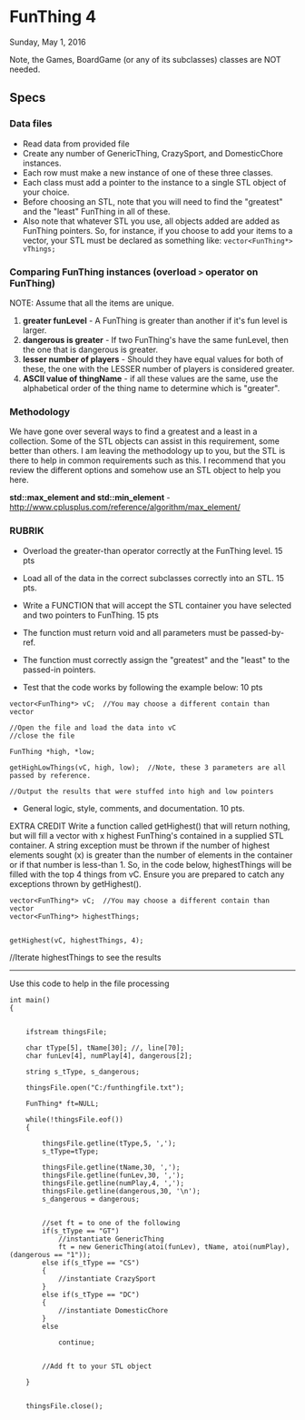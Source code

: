 # FunThing 4
Sunday, May 1, 2016

Note, the Games, BoardGame (or any of its subclasses) classes are NOT needed.

## Specs
### Data files
- Read data from provided file
- Create any number of GenericThing, CrazySport, and DomesticChore instances.
- Each row must make a new instance of one of these three classes.
- Each class must add a pointer to the instance to a single STL object of your choice.
- Before choosing an STL, note that you will need to find the "greatest" and the "least" FunThing in all of these.
- Also note that whatever STL you use, all objects added are added as FunThing pointers.  So, for instance, if you choose to add your items to a vector, your STL must be declared as something like: `vector<FunThing*> vThings;`

### Comparing FunThing instances (overload `>` operator on FunThing)
NOTE: Assume that all the items are unique.
1. **greater funLevel** - A FunThing is greater than another if it's fun level is larger.  
2. **dangerous is greater** - If two FunThing's have the same funLevel, then the one that is dangerous is greater.
3. **lesser number of players** - Should they have equal values for both of these, the one with the LESSER number of players is considered greater.  
4. **ASCII value of thingName** - if all these values are the same, use the alphabetical order of the thing name to determine which is "greater". 

### Methodology
We have gone over several ways to find a greatest and a least in a collection.  Some of the STL objects can assist in this requirement,
some better than others.  I am leaving the methodology up to you, but the STL is there to help in common requirements such as this.
I recommend that you review the different options and somehow use an STL object to help you here.

**std::max_element and std::min_element**
 -http://www.cplusplus.com/reference/algorithm/max_element/

### RUBRIK
- Overload the greater-than operator correctly at the FunThing level.  15 pts

- Load all of the data in the correct subclasses correctly into an STL. 15 pts.

- Write a FUNCTION that will accept the STL container you have selected and two pointers to FunThing. 15 pts
- The function must return void and all parameters must be passed-by-ref.
- The function must correctly assign the "greatest" and the "least" to the passed-in pointers.

- Test that the code works by following the example below: 10 pts

```
vector<FunThing*> vC;  //You may choose a different contain than vector

//Open the file and load the data into vC
//close the file

FunThing *high, *low;

getHighLowThings(vC, high, low);  //Note, these 3 parameters are all passed by reference.

//Output the results that were stuffed into high and low pointers
```

- General logic, style, comments, and documentation.  10 pts.


EXTRA CREDIT
Write a function called getHighest() that will return nothing, but will fill a vector with x highest FunThing's contained in a supplied STL container.  A string exception must be thrown if the number of highest elements sought (x) is greater than the number of elements in the container or if that number is less-than 1.
So, in the code below, highestThings will be filled with the top 4 things from vC.  Ensure you are prepared to catch any exceptions thrown by getHighest().

```
vector<FunThing*> vC;  //You may choose a different contain than vector
vector<FunThing*> highestThings;


getHighest(vC, highestThings, 4);
```

//Iterate highestThings to see the results

-----------------------------------------------------------------------------

Use this code to help in the file processing

```
int main()
{

    
    ifstream thingsFile;

    char tType[5], tName[30]; //, line[70];
    char funLev[4], numPlay[4], dangerous[2];

    string s_tType, s_dangerous;

    thingsFile.open("C:/funthingfile.txt");

    FunThing* ft=NULL;
    
    while(!thingsFile.eof())
    {

        thingsFile.getline(tType,5, ',');
        s_tType=tType;
        
        thingsFile.getline(tName,30, ',');
        thingsFile.getline(funLev,30, ',');
        thingsFile.getline(numPlay,4, ',');
        thingsFile.getline(dangerous,30, '\n');
        s_dangerous = dangerous;
        

        //set ft = to one of the following
        if(s_tType == "GT")
            //instantiate GenericThing
            ft = new GenericThing(atoi(funLev), tName, atoi(numPlay), (dangerous == "1"));
        else if(s_tType == "CS")
        {
            //instantiate CrazySport
        }
        else if(s_tType == "DC")
        {
            //instantiate DomesticChore
        }
        else

            continue;


        //Add ft to your STL object

    }


    thingsFile.close();
```
